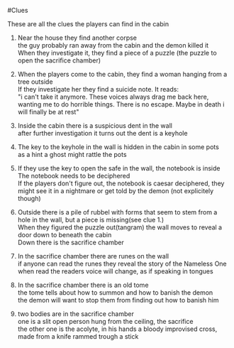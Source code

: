 #Clues

These are all the clues the players can find in the cabin

1. Near the house they find another corpse  
	the guy probably ran away from the cabin and the demon killed it  
	When they investigate it, they find a piece of a puzzle	(the puzzle to open the sacrifice chamber)  

2. When the players come to the cabin, they find a woman hanging from a tree outside  
	If they investigate her they find a suicide note. It reads:  
	"i can't take it anymore. These voices always drag me back here, wanting me to do horrible things. There is no escape. Maybe in death i will finally be at rest"  

3. Inside the cabin there is a suspicious dent in the wall  
	after further investigation it turns out the dent is a keyhole  

4. The key to the keyhole in the wall is hidden in the cabin in some pots  
	as a hint a ghost might rattle the pots  

5. If they use the key to open the safe in the wall, the notebook is inside  
	The notebook needs to be deciphered  
	If the players don't figure out, the notebook is caesar deciphered, they might see it in a nightmare or get told by the demon (not explicitely though)  

6. Outside there is a pile of rubbel with forms that seem to stem from a hole in the wall, but a piece is missing(see clue 1.)  
	When they figured the puzzle out(tangram) the wall moves to reveal a door down to beneath the cabin  
	Down there is the sacrifice chamber	  

7. In the sacrifice chamber there are runes on the wall  
	if anyone can read the runes they reveal the story of the Nameless One  
	when read the readers voice will change, as if speaking in tongues  

8. In the sacrifice chamber there is an old tome    
	the tome tells about how to summon and how to banish the demon  
	the demon will want to stop them from finding out how to banish him  

9. two bodies are in the sacrifice chamber  
	one is a slit open person hung from the ceiling, the sacrifice  
	the other one is the acolyte, in his hands a bloody improvised cross, made from a knife rammed trough a stick   
